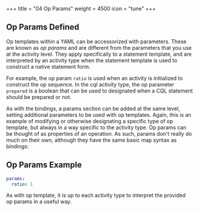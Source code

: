 +++
title = "04 Op Params"
weight = 4500
icon = "tune"
+++

## Op Params Defined

Op templates within a YAML can be accessorized with parameters. These are known as _op params_ and
are different from the parameters that you use at the activity level. They apply specifically to a
statement template, and are interpreted by an activity type when the statement template is used to
construct a native statement form.

For example, the op param `ratio` is used when an activity is initialized to construct the op
sequence. In the _cql_ activity type, the op parameter `prepared` is a boolean that can be used to
designated when a CQL statement should be prepared or not.

As with the bindings, a params section can be added at the same level, setting additional parameters
to be used with op templates. Again, this is an example of modifying or otherwise designating a
specific type of op template, but always in a way specific to the activity type. Op params can be
thought of as properties of an operation. As such, params don't really do much on their own,
although they have the same basic map syntax as bindings:

## Op Params Example

```yaml
params:
  ratio: 1
```

As with op template, it is up to each activity type to interpret the provided op params in a useful
way.

